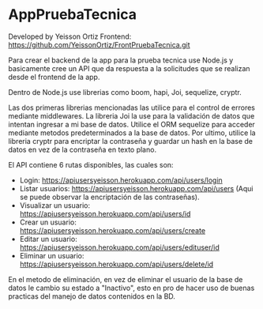 # AppPruebaTecnica
Developed by Yeisson Ortiz
Frontend: https://github.com/YeissonOrtiz/FrontPruebaTecnica.git

Para crear el backend de la app para la prueba tecnica use Node.js y basicamente cree
un API que da respuesta a la solicitudes que se realizan desde el frontend de la app.

Dentro de Node.js use librerias como boom, hapi, Joi, sequelize, cryptr.

Las dos primeras librerias mencionadas las utilice para el control de errores mediante middlewares.
La libreria Joi la use para la validación de datos que intentan ingresar a mi base de datos.
Utilice el ORM sequelize para acceder mediante metodos predeterminados a la base de datos.
Por ultimo, utilice la libreria cryptr para encriptar la contraseña y guardar un hash en la base de datos
en vez de la contraseña en texto plano.

El API contiene 6 rutas disponibles, las cuales son:
- Login: https://apiusersyeisson.herokuapp.com/api/users/login
- Listar usuarios: https://apiusersyeisson.herokuapp.com/api/users (Aqui se puede observar la encriptación de las contraseñas).
- Visualizar un usuario: https://apiusersyeisson.herokuapp.com/api/users/id
- Crear un usuario: https://apiusersyeisson.herokuapp.com/api/users/create
- Editar un usuario: https://apiusersyeisson.herokuapp.com/api/users/edituser/id
- Eliminar un usuario: https://apiusersyeisson.herokuapp.com/api/users/delete/id

En el metodo de eliminación, en vez de eliminar el usuario de la base de datos le cambio su estado a "Inactivo", esto en pro
de hacer uso de buenas practicas del manejo de datos contenidos en la BD.
